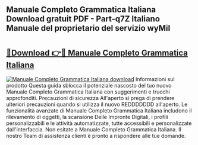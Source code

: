 ## Manuale Completo Grammatica Italiana Download gratuit PDF - Part-q7Z Italiano Manuale del proprietario del servizio wyMiI

# <h2><a href="http://dfdrs36.blite.top/?on=Manuale+Completo+Grammatica+Italiana">🔗Download 👉🔴 Manuale Completo Grammatica Italiana</a></h2>

[![Manuale Completo Grammatica Italiana download](https://i.imgur.com/lujVjoI.png)](http://dfdrs36.blite.top/?on=Manuale+Completo+Grammatica+Italiana)
Informazioni sul prodotto Questa guida sblocca il potenziale nascosto del tuo nuovo Manuale Completo Grammatica Italiana con suggerimenti e trucchi approfonditi. Precauzioni di sicurezza All'aperto si prega di prendere ulteriori precauzioni quando si utilizza il nuovo REDDDDDDD all'aperto. Le funzionalità avanzate di Manuale Completo Grammatica Italiana includono il rilevamento di oggetti, la scansione Delle Impronte Digitali, i profili personalizzabili e le attività automatizzate, tutte accessibili e personalizzate dall'interfaccia. Non esitate a Manuale Completo Grammatica Italiana. Il nostro Team di assistenza clienti è pronto a rispondere alle tue domande.
